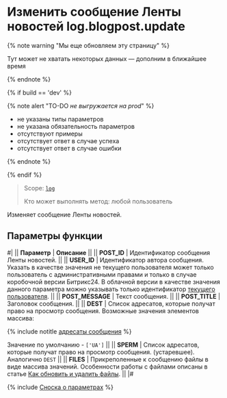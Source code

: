# Изменить сообщение Ленты новостей log.blogpost.update

{% note warning "Мы еще обновляем эту страницу" %}

Тут может не хватать некоторых данных — дополним в ближайшее время

{% endnote %}

{% if build == 'dev' %}

{% note alert "TO-DO _не выгружается на prod_" %}

- не указаны типы параметров
- не указана обязательность параметров
- отсутствуют примеры
- отсутствует ответ в случае успеха
- отсутствует ответ в случае ошибки
  
{% endnote %}

{% endif %}

> Scope: [`log`](../scopes/permissions.md)
>
> Кто может выполнять метод: любой пользователь

Изменяет сообщение Ленты новостей.

## Параметры функции

#|
|| **Параметр** | **Описание** ||
|| **POST_ID** | Идентификатор сообщения Ленты новостей. ||
|| **USER_ID** | Идентификатор автора сообщения. Указать в качестве значения не текущего пользователя может только пользователь с административными правами и только в случае коробочной версии Битрикс24. В облачной версии в качестве значения данного параметра можно указывать только идентификатор [текущего пользователя](../../settings/how-to-call-rest-api/authorization.md). ||
|| **POST_MESSAGE** | Текст сообщения. ||
|| **POST_TITLE** | Заголовок сообщения. ||
|| **DEST** | Список адресатов, которые получат право на просмотр сообщения.  Возможные значения элементов массива:

{% include notitle [адресаты сообщения](./_includes/log-recepients.md) %}

Значение по умолчанию - `['UA']`
||
|| **SPERM** | Список адресатов, которые получат право на просмотр сообщения. (устаревшее). Аналогично `DEST` ||
|| **FILES** | Прикреполенные к сообщению файлы в виде массива значений. Особенности работы с файлами описаны в статье [Как обновить и удалить файлы](../files/how-to-update-files.md). ||
|#

{% include [Сноска о параметрах](../../_includes/required.md) %}
